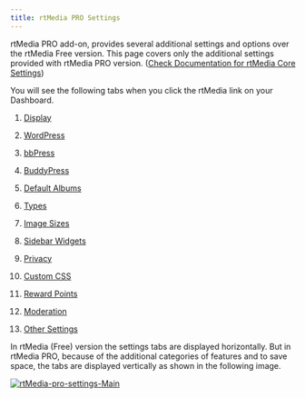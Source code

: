 ```yaml
---
title: rtMedia PRO Settings
---
```


rtMedia PRO add-on, provides several additional settings and options over the rtMedia Free version. This page covers only the additional settings provided with rtMedia PRO version. ([Check Documentation for rtMedia Core Settings](/rtmedia/getting-started/settings/))

You will see the following tabs when you click the rtMedia link on your Dashboard.
	
  1. [Display](/rtmedia/addons/rtmedia-pro/settings/display/)

	
  2. [WordPress](/rtmedia/addons/rtmedia-pro/settings/wordpress/)

	
  3. [bbPress](/rtmedia/addons/rtmedia-pro/settings/bbpress/)

	
  4. [BuddyPress](/rtmedia/addons/rtmedia-pro/settings/buddypress/)

	
  5. [Default Albums](/rtmedia/addons/rtmedia-pro/settings/default-albums-2/)

	
  6. [Types](/rtmedia/addons/rtmedia-pro/settings/types/)

	
  7. [Image Sizes](/rtmedia/addons/rtmedia-pro/settings/image-sizes/)
  
  8. [Sidebar Widgets](/rtmedia/addons/rtmedia-pro/settings/sidebar-widgets/)

	
  9. [Privacy](/rtmedia/addons/rtmedia-pro/settings/privacy/)

	
  10. [Custom CSS](/rtmedia/addons/rtmedia-pro/settings/custom-css/)

	
  11. [Reward Points](/rtmedia/addons/rtmedia-pro/features/features-part-2/reward-points/)

	
  12. [Moderation](/rtmedia/addons/rtmedia-pro/settings/moderation/)


  13. [Other Settings](/rtmedia/addons/rtmedia-pro/settings/other-settings/)


In rtMedia (Free) version the settings tabs are displayed horizontally. But in rtMedia PRO, because of the additional categories of features and to save space, the tabs are displayed vertically as shown in the following image.

[![rtMedia-pro-settings-Main](http://docs.rtcamp.com/wp-content/uploads/2014/07/rtMedia-pro-settings-Main.png)](http://docs.rtcamp.com/wp-content/uploads/2014/07/rtMedia-pro-settings-Main.png)




